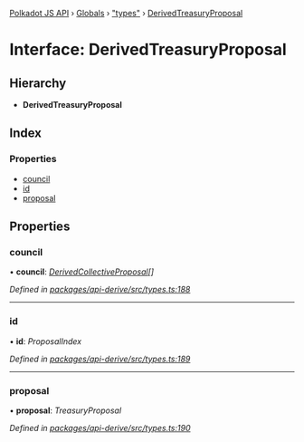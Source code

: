 [Polkadot JS API](../README.md) › [Globals](../globals.md) › ["types"](../modules/_types_.md) › [DerivedTreasuryProposal](_types_.derivedtreasuryproposal.md)

# Interface: DerivedTreasuryProposal

## Hierarchy

* **DerivedTreasuryProposal**

## Index

### Properties

* [council](_types_.derivedtreasuryproposal.md#council)
* [id](_types_.derivedtreasuryproposal.md#id)
* [proposal](_types_.derivedtreasuryproposal.md#proposal)

## Properties

###  council

• **council**: *[DerivedCollectiveProposal](_types_.derivedcollectiveproposal.md)[]*

*Defined in [packages/api-derive/src/types.ts:188](https://github.com/polkadot-js/api/blob/c04fb9073/packages/api-derive/src/types.ts#L188)*

___

###  id

• **id**: *ProposalIndex*

*Defined in [packages/api-derive/src/types.ts:189](https://github.com/polkadot-js/api/blob/c04fb9073/packages/api-derive/src/types.ts#L189)*

___

###  proposal

• **proposal**: *TreasuryProposal*

*Defined in [packages/api-derive/src/types.ts:190](https://github.com/polkadot-js/api/blob/c04fb9073/packages/api-derive/src/types.ts#L190)*
